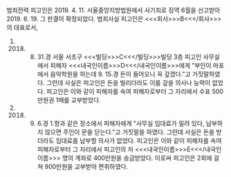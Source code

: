 범죄전력
피고인은 2019. 4. 11. 서울중앙지방법원에서 사기죄로 징역 6월을 선고받아 2019. 6. 19. 그 판결이 확정되었다.
범죄사실
피고인은 <<<회사>>>B<<</회사>>>의 대표로서,
1. 2018. 8. 31.경 서울 서초구 <<<빌딩>>>C<<</빌딩>>>빌딩 3층 피고인 사무실에서 피해자 <<<내국인이름>>>D<<</내국인이름>>>에게 "부인이 마포에서 음악학원을 하는데 9. 15.경 돈이 들어오니 꼭 갚겠다."고 거짓말하였다. 그런데 사실은 피고인은 돈을 빌리더라도 이를 갚을 의사나 능력이 없었다. 피고인은 이와 같이 피해자를 속여 피해자로부터 그 자리에서 수표 500만원권 1매를 교부받았다.
2. 2018. 9. 6.경 1.항과 같은 장소에서 피해자에게 "사무실 임대료가 밀려 있다, 납부하지 않으면 주인이 문을 닫는다."고 거짓말을 하였다. 그런데 사실은 돈을 받더라도 임대료를 납부할 의사가 없었다. 피고인은 이와 같이 피해자를 속여 피해자로부터 그 자리에서 피고인의 처 <<<내국인이름>>>E<<</내국인이름>>> 명의 계좌로 400만원을 송금받았다.
이로써 피고인은 2회에 걸쳐 900만원을 교부받아 편취하였다.
